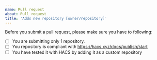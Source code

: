 ```yaml
---
name: Pull request
about: Pull request
title: 'Adds new repository [owner/repository]'
---
```


Before you submit a pull request, please make sure you have to following:

- [ ] You are submitting only 1 repository.
- [ ] You repository is compliant with https://hacs.xyz/docs/publish/start
- [ ] You have tested it with HACS by adding it as a custom repository
